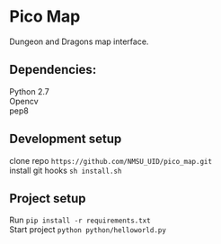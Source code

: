 # Pico Map
Dungeon and Dragons map interface.

## Dependencies:
Python 2.7
<br>
Opencv
<br>
pep8

## Development setup
clone repo `https://github.com/NMSU_UID/pico_map.git`
<br>
install git hooks `sh install.sh`



## Project setup
Run `pip install -r requirements.txt`
<br>
Start project `python python/helloworld.py`
